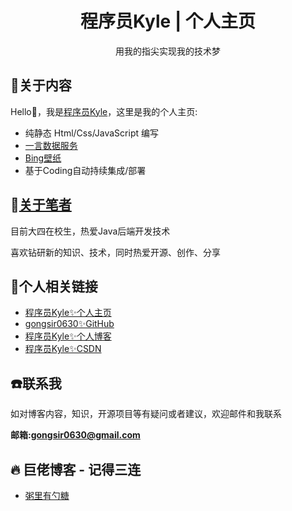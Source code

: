 <h1 align="center"> 程序员Kyle | 个人主页 </h1>
<p align="center"> 用我的指尖实现我的技术梦 </p>

## :pencil:关于内容

Hello👋，我是[程序员Kyle](https://gongsir.club)，这里是我的个人主页:
- 纯静态 Html/Css/JavaScript 编写
- [一言数据服务](https://hitokoto.cn/)
- [Bing壁纸](https://bird.ioliu.cn/)
- 基于Coding自动持续集成/部署

## :speak_no_evil:[关于笔者](https://blog.gongsir.club/about/)
目前大四在校生，热爱Java后端开发技术

喜欢钻研新的知识、技术，同时热爱开源、创作、分享

## :link:个人相关链接

* [程序员Kyle✨个人主页](https://gongsir.club)
* [gongsir0630✨GitHub](https://github.com/gongsir0630)
* [程序员Kyle✨个人博客](https://blog.gongsir.club)
* [程序员Kyle✨CSDN](https://blog.csdn.net/qq_41337581)

## :phone:联系我
如对博客内容，知识，开源项目等有疑问或者建议，欢迎邮件和我联系

**邮箱:gongsir0630@gmail.com**

## :fire: 巨佬博客 - 记得三连
* [粥里有勺糖](https://sugarat.top/)
